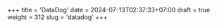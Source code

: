 +++
title = 'DataDog'
date = 2024-07-13T02:37:33+07:00
draft = true
weight = 312
slug = 'datadog'
+++
